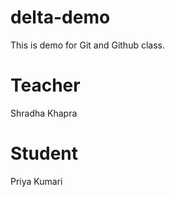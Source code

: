 # delta-demo
This is demo for Git and Github class.

# Teacher
Shradha Khapra

# Student
Priya Kumari